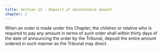 ```yaml
---
title: Section 13 - Deposit of maintenance amount
chapter: 2
---
```


When an order is made under this Chapter, the children or relative who is required to pay any amount in terms of such order shall within thirty days of the date of announcing the order by the Tribunal, deposit the entire amount ordered in such manner as the Tribunal may direct.

